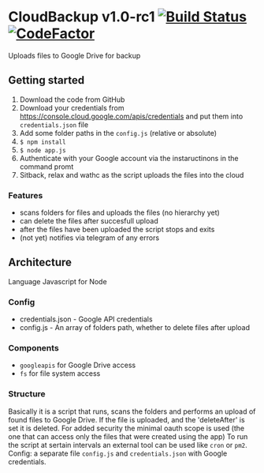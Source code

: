 # CloudBackup v1.0-rc1 [![Build Status](https://travis-ci.com/rudavko/GoogleDriveBackup.svg?branch=master)](https://travis-ci.com/rudavko/GoogleDriveBackup) [![CodeFactor](https://www.codefactor.io/repository/github/rudavko/googledrivebackup/badge)](https://www.codefactor.io/repository/github/rudavko/googledrivebackup)
Uploads files to Google Drive for backup

## Getting started
1.  Download the code from GitHub
2.  Download your credentials from <https://console.cloud.google.com/apis/credentials> and put them into `credentials.json` file
3.  Add some folder paths in the `config.js` (relative or absolute)
4.  `$ npm install` 
5.  `$ node app.js`
6.  Authenticate with your Google account via the instaructinons in the command promt
7.  Sitback, relax and wathc as the script uploads the files into the cloud

### Features
*   scans folders for files and uploads the files (no hierarchy yet) 
*   can delete the files after succesfull upload
*   after the files have been uploaded the script stops and exits
*   (not yet) notifies via telegram of any errors

## Architecture
Language Javascript for Node
### Config
*   credentials.json - Google API credentials
*   config.js - An array of folders path, whether to delete files after upload

### Components
*   `googleapis` for Google Drive access
*   `fs` for file system access 

### Structure
Basically it is a script that runs, scans the folders and performs an upload of found files to Google Drive.
If the file is uploaded, and the 'deleteAfter' is set it is deleted.
For added security the minimal oauth scope is used (the one that can access only the files that were created using the app)
To run the script at sertain intervals an external tool can be used like `cron` or  `pm2`.
Config: a separate file `config.js` and `credentials.json` with Google credentials.
